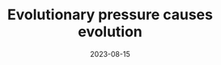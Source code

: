 ---
title: "Evolutionary pressure causes evolution"
aliases:
  - evolutionary pressure
tags:
date: 2023-08-15
---